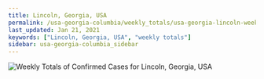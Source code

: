 ```yaml
---
title: Lincoln, Georgia, USA
permalink: /usa-georgia-columbia/weekly_totals/usa-georgia-lincoln-weekly_totals.html
last_updated: Jan 21, 2021
keywords: ["Lincoln, Georgia, USA", "weekly totals"]
sidebar: usa-georgia-columbia_sidebar
---
```


![Weekly Totals of Confirmed Cases for Lincoln, Georgia, USA](/covid_tracker/images/graphs/usa-georgia-lincoln-weekly_totals_graph.png)
